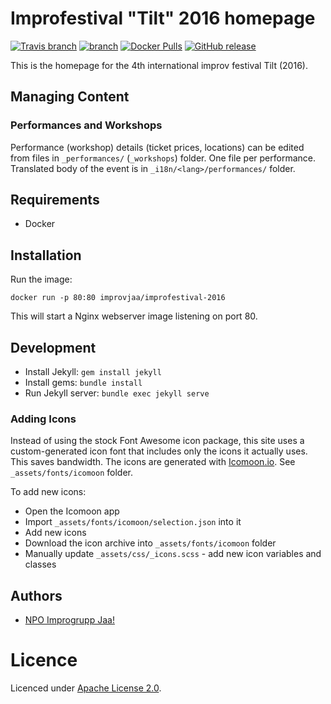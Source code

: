 # Improfestival "Tilt" 2016 homepage

[![Travis branch](https://img.shields.io/travis/improv-jaa/improfestival-2016/develop.svg?maxAge=2592000)](https://travis-ci.org/improv-jaa/improfestival-2016)
[![
 branch](https://img.shields.io/scrutinizer/g/improv-jaa/improfestival-2016/develop.svg?maxAge=2592000)](https://scrutinizer-ci.com/g/improv-jaa/improfestival-2016/)
[![Docker Pulls](https://img.shields.io/docker/pulls/improvjaa/improfestival-2016.svg?maxAge=2592000)](https://hub.docker.com/r/improvjaa/improfestival-2016/)
[![GitHub release](https://img.shields.io/github/release/improv-jaa/improfestival-2016.svg?maxAge=2592000)](https://github.com/improv-jaa/improfestival-2016/releases)

This is the homepage for the 4th international improv festival Tilt (2016).

## Managing Content

### Performances and Workshops

Performance (workshop) details (ticket prices, locations) can be edited from files in `_performances/` (`_workshops`) folder. One file per performance.
Translated body of the event is in `_i18n/<lang>/performances/` folder. 

## Requirements

* Docker

## Installation

Run the image:

```
docker run -p 80:80 improvjaa/improfestival-2016
```

This will start a Nginx webserver image listening on port 80.

## Development

* Install Jekyll: `gem install jekyll`
* Install gems: `bundle install`
* Run Jekyll server: `bundle exec jekyll serve`

### Adding Icons

Instead of using the stock Font Awesome icon package, this site uses a custom-generated icon font that includes only the icons it actually uses. This saves bandwidth.
The icons are generated with [Icomoon.io](https://icomoon.io/app/). See `_assets/fonts/icomoon` folder.

To add new icons:
 
- Open the Icomoon app
- Import `_assets/fonts/icomoon/selection.json` into it
- Add new icons
- Download the icon archive into `_assets/fonts/icomoon` folder
- Manually update `_assets/css/_icons.scss` - add new icon variables and classes

## Authors

* [NPO Improgrupp Jaa!](http://jaa.ee)

# Licence

Licenced under [Apache License 2.0](http://choosealicense.com/licenses/apache-2.0).
